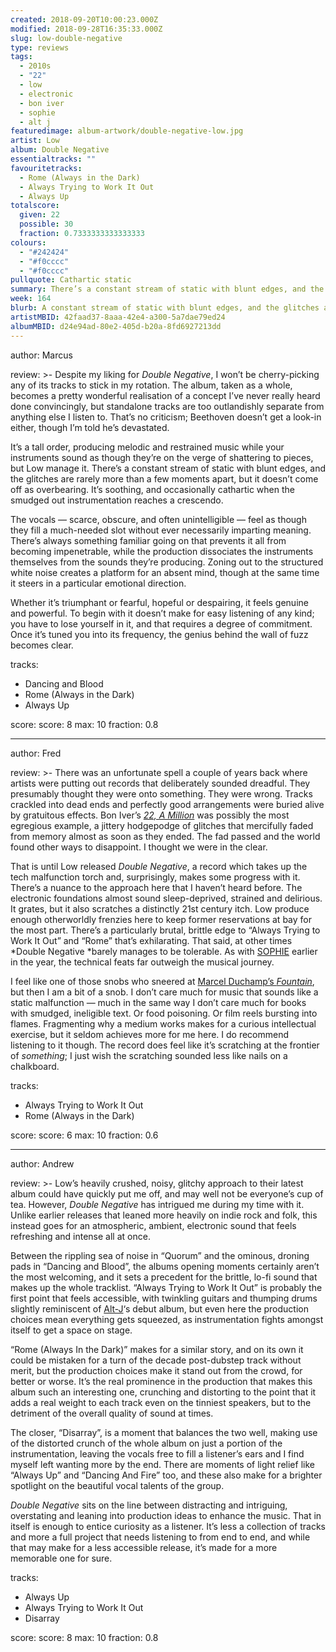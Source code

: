 ```yaml
---
created: 2018-09-20T10:00:23.000Z
modified: 2018-09-28T16:35:33.000Z
slug: low-double-negative
type: reviews
tags:
  - 2010s
  - "22"
  - low
  - electronic
  - bon iver
  - sophie
  - alt j
featuredimage: album-artwork/double-negative-low.jpg
artist: Low
album: Double Negative
essentialtracks: ""
favouritetracks:
  - Rome (Always in the Dark)
  - Always Trying to Work It Out
  - Always Up
totalscore:
  given: 22
  possible: 30
  fraction: 0.7333333333333333
colours:
  - "#242424"
  - "#f0cccc"
  - "#f0cccc"
pullquote: Cathartic static
summary: There’s a constant stream of static with blunt edges, and the glitches are rarely more than a few moments apart, but it doesn’t come off as overbearing. It’s soothing, and occasionally cathartic when the smudged out instrumentation reaches a crescendo.
week: 164
blurb: A constant stream of static with blunt edges, and the glitches are rarely more than a few moments apart, but it doesn’t come off as overbearing.
artistMBID: 42faad37-8aaa-42e4-a300-5a7dae79ed24
albumMBID: d24e94ad-80e2-405d-b20a-8fd6927213dd
---
```

author: Marcus

review: >-
  Despite my liking for *Double Negative*, I won’t be cherry-picking any of its tracks to stick in my rotation. The album, taken as a whole, becomes a pretty wonderful realisation of a concept I’ve never really heard done convincingly, but standalone tracks are too outlandishly separate from anything else I listen to. That’s no criticism; Beethoven doesn’t get a look-in either, though I’m told he’s devastated.

  It’s a tall order, producing melodic and restrained music while your instruments sound as though they’re on the verge of shattering to pieces, but Low manage it. There’s a constant stream of static with blunt edges, and the glitches are rarely more than a few moments apart, but it doesn’t come off as overbearing. It’s soothing, and occasionally cathartic when the smudged out instrumentation reaches a crescendo.

  The vocals — scarce, obscure, and often unintelligible — feel as though they fill a much-needed slot without ever necessarily imparting meaning. There’s always something familiar going on that prevents it all from becoming impenetrable, while the production dissociates the instruments themselves from the sounds they’re producing. Zoning out to the structured white noise creates a platform for an absent mind, though at the same time it steers in a particular emotional direction.

  Whether it’s triumphant or fearful, hopeful or despairing, it feels genuine and powerful. To begin with it doesn’t make for easy listening of any kind; you have to lose yourself in it, and that requires a degree of commitment. Once it’s tuned you into its frequency, the genius behind the wall of fuzz becomes clear.

tracks:
  - Dancing and Blood
  - ­­Rome (Always in the Dark)
  - ­­Always Up

score:
  score: 8
  max: 10
  fraction: 0.8

---
author: Fred

review: >-
  There was an unfortunate spell a couple of years back where artists were putting out records that deliberately sounded dreadful. They presumably thought they were onto something. They were wrong. Tracks crackled into dead ends and perfectly good arrangements were buried alive by gratuitous effects. Bon Iver’s [*22, A Million*](/reviews/bon-iver-22-a-million/) was possibly the most egregious example, a jittery hodgepodge of glitches that mercifully faded from memory almost as soon as they ended. The fad passed and the world found other ways to disappoint. I thought we were in the clear.

  That is until Low released *Double Negative*, a record which takes up the tech malfunction torch and, surprisingly, makes some progress with it. There’s a nuance to the approach here that I haven’t heard before. The electronic foundations almost sound sleep-deprived, strained and delirious. It grates, but it also scratches a distinctly 21st century itch. Low produce enough otherworldly frenzies here to keep former reservations at bay for the most part. There’s a particularly brutal, brittle edge to “Always Trying to Work It Out” and “Rome” that’s exhilarating. That said, at other times *Double Negative *barely manages to be tolerable. As with [SOPHIE](/reviews/sophie-oil-of-every-pearls-uninsides/) earlier in the year, the technical feats far outweigh the musical journey.

  I feel like one of those snobs who sneered at [Marcel Duchamp’s *Fountain*](https://en.wikipedia.org/wiki/Fountain_(Duchamp)), but then I am a bit of a snob. I don’t care much for music that sounds like a static malfunction — much in the same way I don’t care much for books with smudged, ineligible text. Or food poisoning. Or film reels bursting into flames. Fragmenting why a medium works makes for a curious intellectual exercise, but it seldom achieves more for me here. I do recommend listening to it though. The record does feel like it’s scratching at the frontier of *something*; I just wish the scratching sounded less like nails on a chalkboard.

tracks:
  - Always Trying to Work It Out
  - ­­Rome (Always in the Dark)

score:
  score: 6
  max: 10
  fraction: 0.6

---
author: Andrew

review: >-
  Low’s heavily crushed, noisy, glitchy approach to their latest album could have quickly put me off, and may well not be everyone’s cup of tea. However, *Double Negative* has intrigued me during my time with it. Unlike earlier releases that leaned more heavily on indie rock and folk, this instead goes for an atmospheric, ambient, electronic sound that feels refreshing and intense all at once.

  Between the rippling sea of noise in “Quorum” and the ominous, droning pads in “Dancing and Blood”, the albums opening moments certainly aren’t the most welcoming, and it sets a precedent for the brittle, lo-fi sound that makes up the whole tracklist. “Always Trying to Work It Out” is probably the first point that feels accessible, with twinkling guitars and thumping drums slightly reminiscent of [Alt-J](/reviews/alt-j-relaxer/)‘s debut album, but even here the production choices mean everything gets squeezed, as instrumentation fights amongst itself to get a space on stage.

  “Rome (Always In the Dark)” makes for a similar story, and on its own it could be mistaken for a turn of the decade post-dubstep track without merit, but the production choices make it stand out from the crowd, for better or worse. It’s the real prominence in the production that makes this album such an interesting one, crunching and distorting to the point that it adds a real weight to each track even on the tinniest speakers, but to the detriment of the overall quality of sound at times.

  The closer, “Disarray”, is a moment that balances the two well, making use of the distorted crunch of the whole album on just a portion of the instrumentation, leaving the vocals free to fill a listener’s ears and I find myself left wanting more by the end. There are moments of light relief like “Always Up” and “Dancing And Fire” too, and these also make for a brighter spotlight on the beautiful vocal talents of the group.

  *Double Negative* sits on the line between distracting and intriguing, overstating and leaning into production ideas to enhance the music. That in itself is enough to entice curiosity as a listener. It’s less a collection of tracks and more a full project that needs listening to from end to end, and while that may make for a less accessible release, it’s made for a more memorable one for sure.

tracks:
  - Always Up
  - ­­Always Trying to Work It Out
  - ­­Disarray
  
score:
  score: 8
  max: 10
  fraction: 0.8
